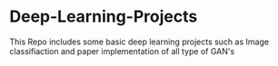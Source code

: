 # Deep-Learning-Projects
This Repo includes some basic deep learning projects such as Image classifiaction  and paper implementation of all type of GAN's 
